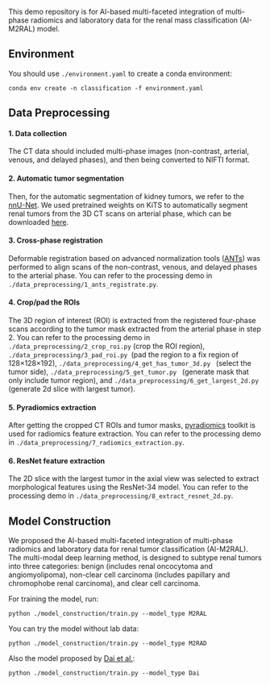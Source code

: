 This demo repository is for AI-based multi-faceted integration of multi-phase radiomics and laboratory data for the renal mass classification (AI-M2RAL) model.

## Environment

You should use `./environment.yaml` to create a conda environment:

```
conda env create -n classification -f environment.yaml
```

## Data Preprocessing

#### 1. Data collection

The CT data should included multi-phase images (non-contrast, arterial, venous, and delayed phases), and then being converted to NIFTI format.

#### 2. Automatic tumor segmentation

Then, for the automatic segmentation of kidney tumors, we refer to the [nnU-Net](https://github.com/MIC-DKFZ/nnUNet). We used pretrained weights on KiTS to automatically segment renal tumors from the 3D CT scans on arterial phase, which can be downloaded [here](https://zenodo.org/record/3734294#.YvXiWnZBw2z).

#### 3. Cross-phase registration

Deformable registration based on advanced normalization tools ([ANTs](https://github.com/ANTsX/ANTs)) was performed to align scans of the non-contrast, venous, and delayed phases to the arterial phase. You can refer to the processing demo in `./data_preprocessing/1_ants_registrate.py`.

#### 4. Crop/pad the ROIs

The 3D region of interest (ROI) is extracted from the registered four-phase scans according to the tumor mask extracted from the arterial phase in step 2. You can refer to the processing demo in `./data_preprocessing/2_crop_roi.py` (crop the ROI region), `./data_preprocessing/3_pad_roi.py `(pad the region to a fix region of 128×128×192), `./data_preprocessing/4_get_has_tumor_3d.py ` (select the tumor side),  `./data_preprocessing/5_get_tumor.py ` (generate mask that only include tumor region), and `./data_preprocessing/6_get_largest_2d.py ` (generate 2d slice with largest tumor).

#### 5. Pyradiomics extraction

After getting the cropped CT ROIs and tumor masks, [pyradiomics](https://pyradiomics.readthedocs.io/en/latest/) toolkit is used for radiomics feature extraction. You can refer to the processing demo in `./data_preprocessing/7_radiomics_extraction.py`.

#### 6. ResNet feature extraction

The 2D slice with the largest tumor in the axial view was selected to extract morphological features using the ResNet-34 model. You can refer to the processing demo in `./data_preprocessing/8_extract_resnet_2d.py`.

## Model Construction

We proposed the AI-based multi-faceted integration of multi-phase radiomics and laboratory data for renal tumor classification (AI-M2RAL). The multi-modal deep learning method, is designed to subtype renal tumors into three categories: benign (includes renal oncocytoma and angiomyolipoma), non-clear cell carcinoma (includes papillary and chromophobe renal carcinoma), and clear cell carcinoma.

For training the model, run:

```
python ./model_construction/train.py --model_type M2RAL
```

You can try the model without lab data:

```
python ./model_construction/train.py --model_type M2RAD
```

Also the model proposed by [Dai et al.](https://doi.org/10.1148/radiol.232178):

```
python ./model_construction/train.py --model_type Dai
```

